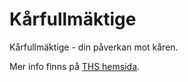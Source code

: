 # Kårfullmäktige

Kårfullmäktige - din påverkan mot kåren.

Mer info finns på [THS hemsida](https://ths.kth.se/sv/general/about-ths/union-council).
